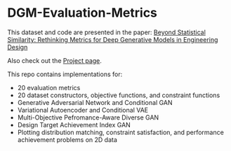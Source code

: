 # DGM-Evaluation-Metrics

This dataset and code are presented in the paper: [Beyond Statistical Similarity: Rethinking Metrics for Deep Generative Models in Engineering Design](https://arxiv.org/abs/2302.02913)


Also check out the [Project page](http://decode.mit.edu/projects/metrics/).

This repo contains implementations for:
- 20 evaluation metrics
- 20 dataset constructors, objective functions, and constraint functions
- Generative Adversarial Network and Conditional GAN
- Variational Autoencoder and Conditional VAE
- Multi-Objective Pefromance-Aware Diverse GAN
- Design Target Achievement Index GAN
- Plotting distribution matching, constraint satisfaction, and performance achievement problems on 2D data
